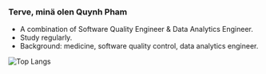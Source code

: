 ### Terve, minä olen Quynh Pham

- A combination of Software Quality Engineer & Data Analytics Engineer.
- Study regularly.
- Background: medicine, software quality control, data analytics engineer.

![Top Langs](https://github-readme-stats.vercel.app/api/top-langs/?username=quynhpha2hht&layout=compact)
